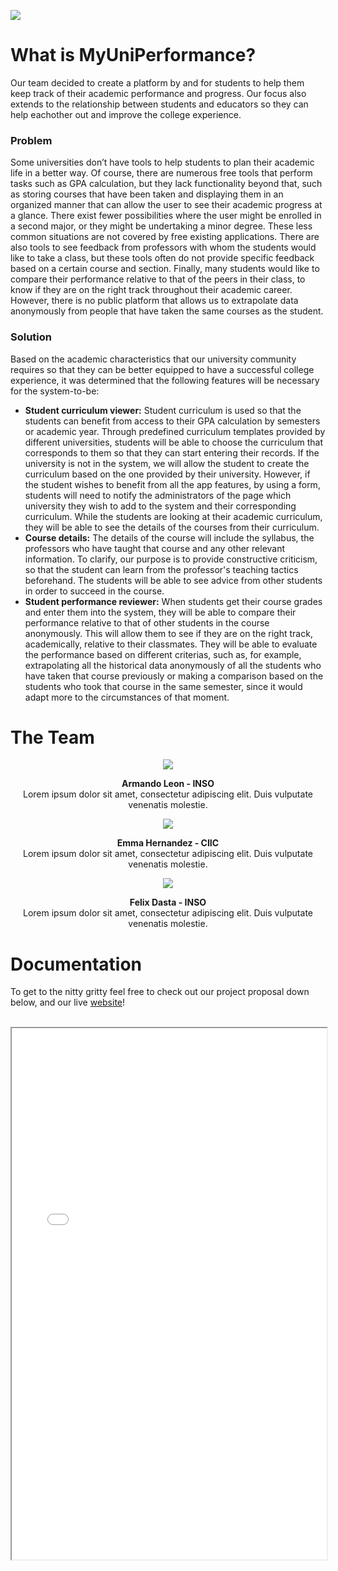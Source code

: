 ![](https://images.unsplash.com/photo-1599658880436-c61792e70672?ixlib=rb-1.2.1&ixid=MnwxMjA3fDB8MHxwaG90by1wYWdlfHx8fGVufDB8fHx8&auto=format&fit=crop&w=1170&q=80)
<div class="section-what">
 <h1> What is MyUniPerformance? </h1>
<p>Our team decided to create a platform by and for students to help them keep track of their academic performance and progress. Our focus also extends to the relationship between students and educators so they can help eachother out and improve the college experience.</p>
</div>

<div class="section-problem">
 <div class="section-problem-statement">
  <h3> Problem </h3>
<p>Some universities don’t have tools to help students to plan their academic life in a better way. Of course, there are numerous free tools that perform tasks such as GPA calculation, but they lack functionality beyond that, such as storing courses that have been taken and displaying them in an organized manner that can allow the user to see their academic progress at a glance. There exist fewer possibilities where the user might be enrolled in a second major, or they might be undertaking a minor degree. These less common situations are not covered by free existing applications. There are also tools to see feedback from professors with whom the students would like to take a class, but these tools often do not provide specific feedback based on a certain course and section. Finally, many students would like to compare their performance relative to that of the peers in their class, to know if they are on the right track throughout their academic career. However, there is no public platform that allows us to extrapolate data anonymously from people that have taken the same courses as the student.</p>
</div>

 <div class="section-problem-solution">
 <h3> Solution </h3>
<p>Based on the academic characteristics that our university community requires so that they can be better equipped to have a successful college experience, it was determined that the following features will be necessary for the system-to-be:</p>

<ul>
 <li> <b>Student curriculum viewer:</b>  Student curriculum is used so that the students can benefit from access to their GPA calculation by semesters or academic year. Through predefined curriculum templates provided by different universities, students will be able to choose the curriculum that corresponds to them so that they can start entering their records. If the university is not in the system, we will allow the student to create the curriculum based on the one provided by their university. However, if the student wishes to benefit from all the app features, by using a form, students will need to notify the administrators of the page which university they wish to add to the system and their corresponding curriculum. While the students are looking at their academic curriculum, they will be able to see the details of the courses from their curriculum.</li>

 <li> <b>Course details:</b>  The details of the course will include the syllabus, the professors who have  taught that course and any other relevant information. To clarify, our purpose is to provide constructive criticism, so that the student can learn from the professor's teaching tactics beforehand. The students will be able to see advice from other students in order to succeed in the course.</li>

 <li> <b>Student performance reviewer:</b> When students get their course grades and enter them into the system, they will be able to compare their performance relative to that of other students in the course anonymously. This will allow them to see if they are on the right track, academically, relative to their classmates. They will be able to evaluate the performance based on different criterias, such as, for example, extrapolating all the historical data anonymously of all the students who have taken that course previously or making a comparison based on the students who took that course in the same semester, since it would adapt more to the circumstances of that moment.</li>
  </ul>
  
  </div>
</div>

<div class="section-team">
<h1>The Team</h1>
<div align="center">
 <img src="https://dogtowndogtraining.com/wp-content/uploads/2012/06/300x300-02.jpg">
 <p>
  <b>Armando Leon - INSO</b>
  <br>
  Lorem ipsum dolor sit amet, consectetur adipiscing elit. Duis vulputate venenatis molestie. 
 </p>
</div>

<div align="center">
 <img src="https://mylittlefalls.com/wp-content/uploads/2020/05/Raccoon-immature-JoanHerrmann-300x300.jpeg">
 <p>
  <b>Emma Hernandez - CIIC</b>
  <br>
  Lorem ipsum dolor sit amet, consectetur adipiscing elit. Duis vulputate venenatis molestie. 
 </p>
</div>
 
<div align="center">
 <img src="https://www.oiseaux.net/photos/samuel.blanc/images/id/manchot.empereur.sabl.2p.jpg">
 <p>
  <b>Felix Dasta - INSO</b>
  <br>
  Lorem ipsum dolor sit amet, consectetur adipiscing elit. Duis vulputate venenatis molestie. 
 </p>
</div>
</div>


<div class="section-documentation">
  <h1>Documentation</h1>
  <p>To get to the nitty gritty feel free to check out our project proposal down below, and our live <a href="https://puginarug.com/">website</a>!
  </p>
  <br>
<iframe src="Proposal.pdf" width="100%" height="850px" style="align:center"></iframe>
</div>
